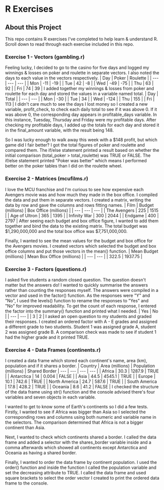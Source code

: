 # R Exercises
## About this Project
This repo contains R exercises I've completed to help learn & understand R. Scroll down to read through each exercise included in this repo.
### Exercise 1 - Vectors (gambling.r)
Feeling lucky, I decided to go to the casino for five days and logged my winnings & losses on poker and roulette in separate vectors. I also noted the days to each value in the vectors respectively. 
| Day | Poker | Roulette |
| --- | --- | --- |
| Mon | -11 | -19 |
| Tue | 42 | -8 |
| Wed | -49 | -75 |
| Thu | 63 | 92 |
| Fri | 74 | 39 |
I added together my winnings & losses from poker and roulette for each day and stored the values in a variable named total.
| Day | Total |
| --- | --- |
| Mon | -30 |
| Tue | 34 |
| Wed | -124 |
| Thu | 155 |
| Fri | 113 |
I didn't care much to see the days I lost money so I created a new variable, profit_check, to check each daily total to see if it was above 0. If it was above 0, the corresponding day appears in profitable_days variable. In this instance, Tuesday, Thursday and Friday were my profitable days. After checking my profitable days, I added up the totals for each day and stored it in the final_amount variable, with the result being 148.

So I was lucky enough to walk away this week with a $148 profit, but which game did I fair better? I got the total figures of poker and roulette and compared them. The if/else statement printed a result based on whether the initial comparison (total_poker > total_roulette) was TRUE or FALSE. The if/else statement printed "Poker was better" which means I performed better on the poker tables than I did on the roulette wheel.
### Exercise 2 - Matrices (mcufilms.r)
I love the MCU franchise and I'm curious to see how expensive each Avengers movie was and how much they made in the box office. I compiled the data and put them in separate vectors. I created a matrix, writing the data by row and gave the columns and rows fitting names.
| Film | Budget (millions) | Box Office (millions) |
| --- | --- | --- |
| The Avengers | 225 | 1515 |
| Age of Ultron | 365 | 1395 |
| Infinity War | 300 | 2044 |
| Endgame | 400 | 2797 |
After seeing each budget and box office figure, I wanted to add them together and bind the data to the existing matrix. The total budget was $1,290,000,000 and the total box office was $7,751,000,000.

Finally, I wanted to see the mean values for the budget and box office for the Avengers movies. I created vectors which selected the budget and box office columns and put those vectors in the mean() function.
| Mean Budget (millions) | Mean Box Office (millions) |
| --- | --- |
| 322.5 | 1937.75 |
### Exercise 3 - Factors (questions.r)
I asked five students a random closed question. The question doesn't matter but the answers do! I wanted to quickly summarise the answers rather than counting the responses myself. The answers were compiled in a vector and used in the factor() function. As the responses were "Y" and "No", I used the levels() function to rename the responses to "Yes" and "No" for improved readability. To get the count of each response, I entered the factor into the summary() function and printed what I needed.
| Yes | No |
| --- | --- |
| 3 | 2 |
I asked an open question to my students and graded their responses. I created an ordered factor with A - E grades and assigned a different grade to two students. Student 1 was assigned grade A, student 2 was assigned grade B. A comparison check was made to see if student 1 had the higher grade and it printed TRUE.
### Exercise 4 - Data Frames (continents.r)
I created a data frame which stored each continent's name, area (km), population and if it shares a border.
| Country | Area (millions) | Population (millions) | Shared Border
| --- | --- | --- | --- |
| Africa | 30.3 | 1287.9 | TRUE |
| Antarctica | 14 | 0.004 | FALSE |
| Asia | 44.5 | 4545.1 | TRUE |
| Europe | 10.1 | 742.6 | TRUE |
| North America | 24.7 | 587.6 | TRUE |
| South America | 17.8 | 428.2 | TRUE |
| Oceania | 8.6 | 41.2 | FALSE |
I checked the structure of the data frame using str() function and the console advised there's four variables and seven objects in each variable.

I wanted to get to know some of Earth's continents so I did a few tests. Firstly, I wanted to see if Africa was bigger than Asia so I selected the corresponding rows and columns using both numeric and variable name in the selectors. The comparison determined that Africa is not a bigger continent than Asia.

Next, I wanted to check which continents shared a border. I called the data frame and added a selector with the shares_border variable inside and a comma afterwards which showed all continents except Antarctica and Oceania as having a shared border.

Finally, I wanted to order the data frame by continent population. I used the order() function and inside the function I called the population variable and set the decreasing attribute to TRUE. I called the data frame and used square brackets to select the order vector I created to print the ordered data frame to the console.
